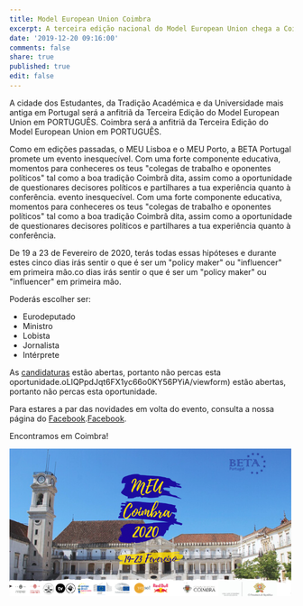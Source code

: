 ```yaml
---
title: Model European Union Coimbra
excerpt: A terceira edição nacional do Model European Union chega a Coimbra!
date: '2019-12-20 09:16:00'
comments: false
share: true
published: true
edit: false
---
```

A cidade dos Estudantes, da Tradição Académica e da Universidade mais antiga em Portugal será a anfitriã da Terceira Edição do Model European Union em PORTUGUÊS. Coimbra será a anfitriã da Terceira Edição do Model European Union em PORTUGUÊS.

Como em edições passadas, o MEU Lisboa e o MEU Porto, a BETA Portugal promete um evento inesquecível. Com uma forte componente educativa, momentos para conheceres os teus "colegas de trabalho e oponentes políticos" tal como a boa tradição Coimbrã dita, assim como a oportunidade de questionares decisores políticos e partilhares a tua experiência quanto à conferência. evento inesquecível. Com uma forte componente educativa, momentos para conheceres os teus "colegas de trabalho e oponentes políticos" tal como a boa tradição Coimbrã dita, assim como a oportunidade de questionares decisores políticos e partilhares a tua experiência quanto à conferência.


De 19 a 23 de Fevereiro de 2020, terás todas essas hipóteses e durante estes cinco dias irás sentir o que é ser um "policy maker" ou "influencer" em primeira mão.co dias irás sentir o que é ser um "policy maker" ou "influencer" em primeira mão.

Poderás escolher ser:

* Eurodeputado
* Ministro
* Lobista
* Jornalista
* Intérprete


As [candidaturas](https://docs.google.com/forms/d/e/1FAIpQLSer3_DjARFnSfRXjzJzOIoLIQPpdJqt6FX1yc66o0KY56PYiA/viewform) estão abertas, portanto não percas esta oportunidade.oLIQPpdJqt6FX1yc66o0KY56PYiA/viewform) estão abertas, portanto não percas esta oportunidade.


Para estares a par das novidades em volta do evento, consulta a nossa página do [Facebook](https://www.facebook.com/pg/betaportugal.official/posts/?ref=page_internal).[Facebook](https://www.facebook.com/pg/betaportugal.official/posts/?ref=page_internal).

Encontramos em Coimbra!

![Banner](/assets/images/bannerMEUC.png)
